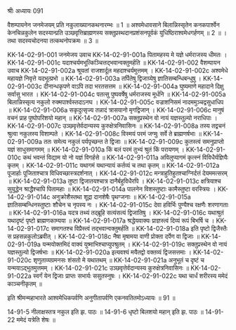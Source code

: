 श्रीः
अध्यायः 091

वैशम्पायनेन जनमेजयम् प्रति नकुलाख्यानकथनारम्भः ॥ 1 ॥ अश्वमेधावसाने बिलान्निस्सृतेन कनकपार्श्वेन केनचिन्नकुलेन सदस्यान्प्रति उञ्छवृत्तिब्राह्मणस्य सक्तुप्रस्थदानप्रशंसनपूर्वकं युधिष्ठिराश्वमेधगर्हणम् ॥ 2 ॥ । तथा सदस्यचोदनया तत्कथनोपक्रमः ॥ 3 ॥

KK-14-02-91-001	जनमेजय उवाच 
KK-14-02-91-001a	पितामहस्य मे यज्ञे धर्मराजस्य धीमतः ।
KK-14-02-91-001c	यदाश्चर्यमभूत्किञ्चित्तद्भवान्वक्तुमर्हति ॥
KK-14-02-91-002	वैशम्पायन उवाच 
KK-14-02-91-002a	श्रूयतां राजशार्दूल महदाश्चर्यमुत्तमम् ।
KK-14-02-91-002c	अश्वमेधे महायज्ञे निवृत्ते यदभूत्प्रभो ॥
KK-14-02-91-003a	तर्पितेषु द्विजाग्र्येषु ज्ञातिसम्बन्धिबन्धुषु ।
KK-14-02-91-003c	दीनान्धकृपणे वाऽपि तदा भरतसत्तम ॥
KK-14-02-91-004a	घुष्यमाणे महादाने दिक्षु सर्वासु भारत ।
KK-14-02-91-004c	पतत्सु पुष्पवर्षेषु धर्मराजस्य मूर्धनि ॥
KK-14-02-91-005a	बिलान्निस्सृत्य नकुलो रुक्मपार्श्वस्तदाऽनघ ।
KK-14-02-91-005c	वज्राशनिसमं नादममुञ्चद्वसुधाधिप ॥
KK-14-02-91-006a	सकृदुत्सृज्य तन्नादं त्रासयानो मृगद्विजान् ।
KK-14-02-91-006c	मानुषं वचनं प्राह पुष्पोपरिशयो महान् ॥
KK-14-02-91-007a	सक्तुप्रस्थेन वो नायं यज्ञस्तुल्यो नराधिपाः ।
KK-14-02-91-007c	उञ्छवृत्तेर्वदान्यस्य कुरुक्षेत्रनिवासिनः ॥
KK-14-02-91-008a	तस्य तद्वचनं श्रुत्वा नकुलस्य विशाम्पते ।
KK-14-02-91-008c	विस्मयं परमं जग्मुः सर्वे ते ब्राह्मणर्षभाः ॥
KK-14-02-91-009a	ततः समेत्य नकुलं पर्यपृच्छन्त ते द्विजाः ॥
KK-14-02-91-009c	कुतस्त्वं समनुप्राप्तो यज्ञं साधुसमागमम् ॥
KK-14-02-91-010a	किं बलं परमं तुभ्यं श्रुतं किं परायणम् ।
KK-14-02-91-010c	कथं भवन्तं विद्याम यो नो यज्ञं विगर्हसे ॥
KK-14-02-91-011a	अविलुप्यागमं कृत्स्नं विविधैर्यज्ञियैः कृतम् ।
KK-14-02-91-011c	यथागमं यथान्यायं कर्तव्यं च तथा कृतम् ॥
KK-14-02-91-012a	पूजार्हाः पूजिताश्चात्र विधिवच्छास्त्रदर्शनात् ।
KK-14-02-91-012c	मन्त्राहुतिहुतश्चाग्निर्दत्तं देयममत्सरम् ॥
KK-14-02-91-013a	तुष्टा द्विजातयश्चात्र दानैर्बहुविधैरपि ।
KK-14-02-91-013c	क्षत्रियाश्च सुयुद्धेन श्राद्धैश्चापि पितामहाः ॥
KK-14-02-91-014a	पालनेन विशस्तुष्टाः कामैस्तुष्टा वरस्त्रियः ।
KK-14-02-91-014c	अनुक्रोशैस्तथा शूद्रा दानशेषैः पृथग्जनाः ॥
KK-14-02-91-015a	ज्ञातिसम्बन्धिनस्तुष्टाः शौचेन च नृपस्य नः ।
KK-14-02-91-015c	देवा हविर्भिः पुण्यैश्च रक्षणैः शरणागताः ॥
KK-14-02-91-016a	यदत्र तथ्यं तद्ब्रूहि सत्यंसत्यं द्विजातिषु ।
KK-14-02-91-016c	यथाश्रुतं यथादृष्टं पृष्टो ब्राह्मणकाम्यया ॥
KK-14-02-91-017a	श्रद्धेयवाक्यः प्राज्ञस्त्वं दिव्यं रूपं बिभर्षि च ।
KK-14-02-91-017c	समागतश्च विप्रैस्त्वं तद्भवान्वक्तुमर्हति ॥
KK-14-02-91-018a	इति पृष्टो द्विजैस्तैः स प्रहसन्नकुलोऽब्रवीत् ।
KK-14-02-91-018c	नैषा मृषामया वाणी प्रोक्ता दर्पेण वा द्विजाः ॥
KK-14-02-91-019a	यन्मयोक्तमिदं वाक्यं युष्माभिश्चाप्युपश्रुतम् ।
KK-14-02-91-019c	सक्तुप्रस्थेन वो नायं यज्ञस्तुल्यो द्विजर्षभाः ॥
KK-14-02-91-020a	इत्यवश्यं मयैतद्वो वक्तव्यं द्विजसत्तमाः ।
KK-14-02-91-020c	शृणुताव्यग्रमनसः शंसतो मे यथातथम् ॥
KK-14-02-91-021a	अनुभूतं च दृष्टं च यन्मयाऽद्भुतमुत्तमम् ।
KK-14-02-91-021c	उञ्छवृत्तेर्वदान्यस्य कुरुक्षेत्रनिवासिनः ॥
KK-14-02-91-022a	स्वर्गं येन द्विजाः प्राप्तः सभार्यः ससुतस्नुषः ।
KK-14-02-91-022c	यथा चार्धं शरीरस्य ममेदं काञ्चनीकृतम् ॥ 

इति श्रीमन्महाभारते आश्वमेधिकपर्वणि अनुगीतापर्वणि एकनवतितमोऽध्यायः ॥ 91 ॥

14-91-5 नीलाक्षस्तत्र नकुल इति झ. पाठः ॥ 14-91-6 धृष्टो बिलशयो महान् इति झ. पाठः ॥ 14-91-22 ममेदं यत्रेति शेषः ॥
